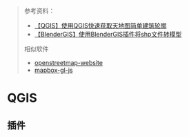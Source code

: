 > 参考资料：
>
> - [【QGIS】使用QGIS快速获取天地图简单建筑轮廓](https://www.bilibili.com/video/BV1jx4y1v73M/?spm_id_from=333.337.search-card.all.click&vd_source=b736aa3d7f0fdf47b59ea3021dc810ab)
> - [【BlenderGIS】使用BlenderGIS插件将shp文件转模型](https://www.bilibili.com/video/BV1pZ421n7go/?spm_id_from=333.788.recommend_more_video.0&vd_source=b736aa3d7f0fdf47b59ea3021dc810ab)
>
> 相似软件
>
> - [openstreetmap-website](https://github.com/openstreetmap/openstreetmap-website)
> - [mapbox-gl-js](https://github.com/mapbox/mapbox-gl-js)

# QGIS

## 插件

